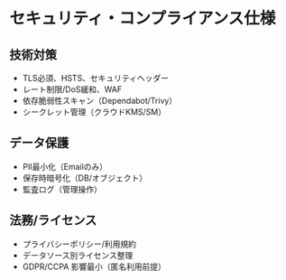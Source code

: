 # セキュリティ・コンプライアンス仕様

## 技術対策
- TLS必須、HSTS、セキュリティヘッダー
- レート制限/DoS緩和、WAF
- 依存脆弱性スキャン（Dependabot/Trivy）
- シークレット管理（クラウドKMS/SM）

## データ保護
- PII最小化（Emailのみ）
- 保存時暗号化（DB/オブジェクト）
- 監査ログ（管理操作）

## 法務/ライセンス
- プライバシーポリシー/利用規約
- データソース別ライセンス整理
- GDPR/CCPA 影響最小（匿名利用前提）
